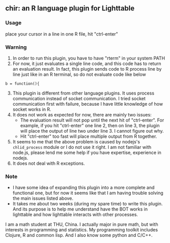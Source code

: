 ## chir: an R language plugin for Lighttable

### Usage
place your cursor in a line in one R file, hit "ctrl-enter"

### Warning
1. In order to run this plugin, you have to have "rterm" in your system PATH
2. For now, it just evaluates a single line code, and this code has to return an evaluation result. In fact, this plugin sends code to R process line by line just like in an R terminal, so do not evaluate code like below

```{r}
b = function(){
```

3. This plugin is different from other language plugins. It uses process communication instead of socket communication. I tried socket communication first with failure, because I have little knowledge of how socket works in R.
4. It does not work as expected for now, there are mainly two issues:
	- The evaluation result will not pop until the next hit of "ctrl-enter". For example, if you hit "ctrl-enter" one line 2, then on line 3, the plugin will place the output of line two under line 3. I cannot figure out why.
	- Hit "ctrl-enter" too fast will place multiple output from R together.
5. It seems to me that the above problem is caused by nodejs's `chlid_process` module or I do not use it right. I am not familiar with node.js, please lend me some help if you have expertise, experience in nodejs.
6. It does not deal with R exceptions.

### Note
- I have some idea of expanding this plugin into a more complete and functional one, but for now it seems like that I am having trouble solving the main issues listed above.
- It takes me about two weeks (during my spare time) to write this plugin. And its purpose is to help me understand have the BOT works in lighttable and how lighttable interacts with other processes.



I am a math student at THU, China. I actually major in pure math, but with interests in programming and statistics. My programming toolkit includes Clojure, R and common lisp. And I also know some python and C/C++.





